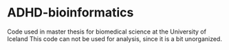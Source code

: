 # ADHD-bioinformatics
Code used in master thesis for biomedical science at the University of Iceland
This code can not be used for analysis, since it is a bit unorganized.
